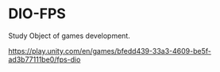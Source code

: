 # DIO-FPS
 Study Object of games development.

https://play.unity.com/en/games/bfedd439-33a3-4609-be5f-ad3b77111be0/fps-dio
